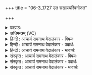 +++
title = "06-3_1727 उत सखास्यश्विनोरुत"

+++
<details><summary>पदपाठः</summary>

उ꣣त꣢। स꣡खा꣢꣯। स। खा꣣। असि। अश्वि꣡नोः꣢꣯। उ꣣त꣢। मा꣣ता꣢। ग꣡वा꣢꣯म्। अ꣣सि। उ꣣त꣢। उ꣣षः। व꣡स्वः꣢꣯। ई꣣शिषे। १७२७।
</details>

<details><summary>अधिमन्त्रम् (VC)</summary>

- उषाः
- वामदेवो गौतमः
- गायत्री
- षड्जः
</details>

<details><summary>हिन्दी : आचार्य रामनाथ वेदालंकार - विषयः</summary>

आगे फिर प्राकृतिक और दिव्य उषा वर्णित है।
</details>

<details><summary>हिन्दी : आचार्य रामनाथ वेदालंकार - पदार्थः</summary>

पदार्थान्वयभाषाः -  प्रथम—प्राकृतिक उषा के पक्ष में। (उत) और, हे (उषः) उषा ! तू (अश्विनोः) द्यावापृथिवी की (सखा) सहचरी (असि) है (उत) और (गवाम्) किरणों की (माता) माता (असि) है। (उत) और, तू (वस्वः) प्रकाशरूप धन की (ईशिषे) अधीश्वरी है ॥ द्वितीय—दिव्य उषा के पक्ष में। (उत) और, हे (उषः) उषा के समान वर्तमान ऋतम्भरा प्रज्ञा ! तू (अश्विनोः) योगी के आत्मा और मन की (सखा) सहचरी (असि) है, (उत) और (गवाम्) ईश्वरीय प्रकाशों की (माता) माता (असि) है। (उत) और तू (वस्वः) योग-समाधि रूप धन की (ईशिषे) अधिष्ठात्री है ॥३॥ यहाँ श्लेष अलङ्कार है ॥३॥
</details>

<details><summary>हिन्दी : आचार्य रामनाथ वेदालंकार - भावार्थः</summary>

भावार्थभाषाः -  जैसे प्राकृतिक उषा द्यावापृथिवी में व्याप्त होकर ज्योतिरूप धन से सबको धनवान् कर देती है,वैसे ही योगमार्ग में ऋतम्भरा प्रज्ञा आत्मा और मन में व्याप्त होकर योगसिद्धियों के धन से योगियों को कृतार्थ करती है ॥३॥
</details>

<details><summary>संस्कृत : आचार्य रामनाथ वेदालंकार - विषयः</summary>

अथ पुनरपि प्राकृतिकीं दिव्यां चोषसं वर्णयति।
</details>

<details><summary>संस्कृत : आचार्य रामनाथ वेदालंकार - पदार्थः</summary>

पदार्थान्वयभाषाः -  प्रथमः—प्राकृतिक्या उषसः पक्षे। (उत) अथ, हे (उषः) प्रभातकान्ते ! त्वम् (अश्विनोः) द्यावापृथिव्योः (सखा) सहचारिणी (असि) वर्तसे, (उत) अपि च (गवाम्) किरणानाम् (माता) जननी (असि) वर्तसे। (उत) अपि च, त्वम् (वस्वः) प्रकाशरूपस्य धनस्य (ईशिषे) अधीश्वरी विद्यसे ॥ द्वितीयः—दिव्याया उषसः पक्षे। (उत) अथापि, हे (उषः) उषर्वद् विद्यमाने ऋतम्भरे प्रज्ञे त्वम् (अश्विनोः) योगिनः आत्ममनसोः (सखा) सहचारिणी (असि) विद्यसे, (उत) अपि च (गवाम्) ईश्वरीयप्रकाशानाम् (माता) जननी (असि) विद्यसे। (उत) अपि च, त्वम् (वस्वः) योगसमाधिरूपस्य धनस्य (ईशिषे) अधिष्ठात्री वर्तसे ॥३॥२ अत्र श्लेषालङ्कारः ॥३॥
</details>

<details><summary>संस्कृत : आचार्य रामनाथ वेदालंकार - भावार्थः</summary>

भावार्थभाषाः -  यथा प्राकृतिक्युषा द्यावापृथिव्यावभिव्याप्य ज्योतिर्धनेन सर्वान् धनवतः करोति तथैव योगमार्गे ऋतम्भरा प्रज्ञाऽऽत्ममनसी अभिव्याप्य योगसिद्धिधनेन योगिनः कृतार्थयति ॥३॥
</details>